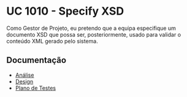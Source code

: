 # UC 1010 - Specify XSD #

Como Gestor de Projeto, eu pretendo que a equipa especifique um documento XSD que possa ser, posteriormente, usado para validar o conteúdo XML gerado pelo sistema.

## Documentação

* [Análise](SpecifyXSD-ANALYSIS.md)
* [Design](SpecifyXSD-DESIGN.md)
* [Plano de Testes](SpecifyXSD-TESTPLAN.md)